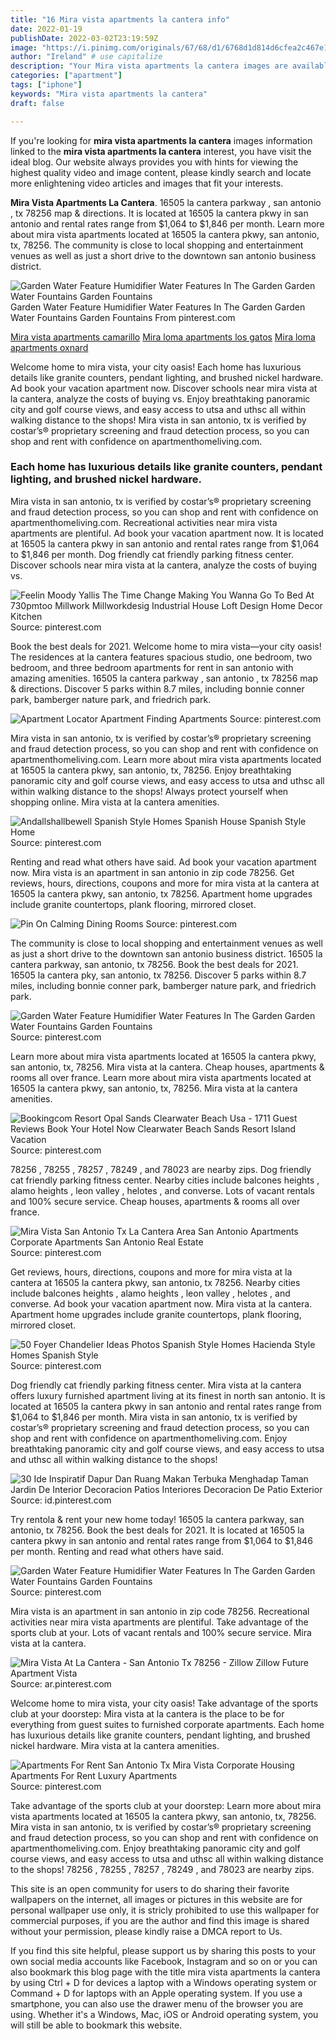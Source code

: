 ```yaml
---
title: "16 Mira vista apartments la cantera info"
date: 2022-01-19
publishDate: 2022-03-02T23:19:59Z
image: "https://i.pinimg.com/originals/67/68/d1/6768d1d814d6cfea2c467e19b616c0dc.jpg"
author: "Ireland" # use capitalize
description: "Your Mira vista apartments la cantera images are available. Mira vista apartments la cantera are a topic that is being searched for and liked by netizens now. You can Find and Download the Mira vista apartments la cantera files here. Get all royalty-free vectors."
categories: ["apartment"]
tags: ["iphone"]
keywords: "Mira vista apartments la cantera"
draft: false

---
```


If you're looking for **mira vista apartments la cantera** images information linked to the **mira vista apartments la cantera** interest, you have visit the ideal  blog.  Our website always  provides you with  hints  for viewing  the highest  quality video and image  content, please kindly search and locate more enlightening video articles and images  that fit your interests.

**Mira Vista Apartments La Cantera**. 16505 la cantera parkway , san antonio , tx 78256 map &amp; directions. It is located at 16505 la cantera pkwy in san antonio and rental rates range from $1,064 to $1,846 per month. Learn more about mira vista apartments located at 16505 la cantera pkwy, san antonio, tx, 78256. The community is close to local shopping and entertainment venues as well as just a short drive to the downtown san antonio business district.

![Garden Water Feature Humidifier Water Features In The Garden Garden Water Fountains Garden Fountains](https://i.pinimg.com/474x/a8/83/83/a8838367aa2066ffc9bf55754c57c8ee--backyard-water-feature-backyard-garden-ideas.jpg "Garden Water Feature Humidifier Water Features In The Garden Garden Water Fountains Garden Fountains")
Garden Water Feature Humidifier Water Features In The Garden Garden Water Fountains Garden Fountains From pinterest.com

[Mira vista apartments camarillo](/mira-vista-apartments-camarillo/)
[Mira loma apartments los gatos](/mira-loma-apartments-los-gatos/)
[Mira loma apartments oxnard](/mira-loma-apartments-oxnard/)

Welcome home to mira vista, your city oasis! Each home has luxurious details like granite counters, pendant lighting, and brushed nickel hardware. Ad book your vacation apartment now. Discover schools near mira vista at la cantera, analyze the costs of buying vs. Enjoy breathtaking panoramic city and golf course views, and easy access to utsa and uthsc all within walking distance to the shops! Mira vista in san antonio, tx is verified by costar’s® proprietary screening and fraud detection process, so you can shop and rent with confidence on apartmenthomeliving.com.

### Each home has luxurious details like granite counters, pendant lighting, and brushed nickel hardware.

Mira vista in san antonio, tx is verified by costar’s® proprietary screening and fraud detection process, so you can shop and rent with confidence on apartmenthomeliving.com. Recreational activities near mira vista apartments are plentiful. Ad book your vacation apartment now. It is located at 16505 la cantera pkwy in san antonio and rental rates range from $1,064 to $1,846 per month. Dog friendly cat friendly parking fitness center. Discover schools near mira vista at la cantera, analyze the costs of buying vs.


![Feelin Moody Yallis The Time Change Making You Wanna Go To Bed At 730pmtoo Millwork Millworkdesig Industrial House Loft Design Home Decor Kitchen](https://i.pinimg.com/originals/4b/23/80/4b238050a3de8034186af18ec4062a9b.jpg "Feelin Moody Yallis The Time Change Making You Wanna Go To Bed At 730pmtoo Millwork Millworkdesig Industrial House Loft Design Home Decor Kitchen")
Source: pinterest.com

Book the best deals for 2021. Welcome home to mira vista—your city oasis! The residences at la cantera features spacious studio, one bedroom, two bedroom, and three bedroom apartments for rent in san antonio with amazing amenities. 16505 la cantera parkway , san antonio , tx 78256 map &amp; directions. Discover 5 parks within 8.7 miles, including bonnie conner park, bamberger nature park, and friedrich park.

![Apartment Locator Apartment Finding Apartments](https://i.pinimg.com/originals/9a/e9/bb/9ae9bb1abb9ea72a18b49b809670475e.jpg "Apartment Locator Apartment Finding Apartments")
Source: pinterest.com

Mira vista in san antonio, tx is verified by costar’s® proprietary screening and fraud detection process, so you can shop and rent with confidence on apartmenthomeliving.com. Learn more about mira vista apartments located at 16505 la cantera pkwy, san antonio, tx, 78256. Enjoy breathtaking panoramic city and golf course views, and easy access to utsa and uthsc all within walking distance to the shops! Always protect yourself when shopping online. Mira vista at la cantera amenities.

![Andallshallbewell Spanish Style Homes Spanish House Spanish Style Home](https://i.pinimg.com/originals/6c/5a/d1/6c5ad16ab94ab72ee4fbb445c41f8566.jpg "Andallshallbewell Spanish Style Homes Spanish House Spanish Style Home")
Source: pinterest.com

Renting and read what others have said. Ad book your vacation apartment now. Mira vista is an apartment in san antonio in zip code 78256. Get reviews, hours, directions, coupons and more for mira vista at la cantera at 16505 la cantera pkwy, san antonio, tx 78256. Apartment home upgrades include granite countertops, plank flooring, mirrored closet.

![Pin On Calming Dining Rooms](https://i.pinimg.com/originals/24/c6/f0/24c6f07ee1652c714c739862bac4ba7d.jpg "Pin On Calming Dining Rooms")
Source: pinterest.com

The community is close to local shopping and entertainment venues as well as just a short drive to the downtown san antonio business district. 16505 la cantera parkway, san antonio, tx 78256. Book the best deals for 2021. 16505 la cantera pky, san antonio, tx 78256. Discover 5 parks within 8.7 miles, including bonnie conner park, bamberger nature park, and friedrich park.

![Garden Water Feature Humidifier Water Features In The Garden Garden Water Fountains Garden Fountains](https://i.pinimg.com/474x/a8/83/83/a8838367aa2066ffc9bf55754c57c8ee--backyard-water-feature-backyard-garden-ideas.jpg "Garden Water Feature Humidifier Water Features In The Garden Garden Water Fountains Garden Fountains")
Source: pinterest.com

Learn more about mira vista apartments located at 16505 la cantera pkwy, san antonio, tx, 78256. Mira vista at la cantera. Cheap houses, apartments &amp; rooms all over france. Learn more about mira vista apartments located at 16505 la cantera pkwy, san antonio, tx, 78256. Mira vista at la cantera amenities.

![Bookingcom Resort Opal Sands Clearwater Beach Usa - 1711 Guest Reviews Book Your Hotel Now Clearwater Beach Sands Resort Island Vacation](https://i.pinimg.com/736x/01/ae/4a/01ae4af04f6695f5996e7c86c3792484.jpg "Bookingcom Resort Opal Sands Clearwater Beach Usa - 1711 Guest Reviews Book Your Hotel Now Clearwater Beach Sands Resort Island Vacation")
Source: pinterest.com

78256 , 78255 , 78257 , 78249 , and 78023 are nearby zips. Dog friendly cat friendly parking fitness center. Nearby cities include balcones heights , alamo heights , leon valley , helotes , and converse. Lots of vacant rentals and 100% secure service. Cheap houses, apartments &amp; rooms all over france.

![Mira Vista San Antonio Tx La Cantera Area San Antonio Apartments Corporate Apartments San Antonio Real Estate](https://i.pinimg.com/736x/fb/bb/71/fbbb719d456ae0cb13f48c90870ce896--san-antonio-spotlight.jpg "Mira Vista San Antonio Tx La Cantera Area San Antonio Apartments Corporate Apartments San Antonio Real Estate")
Source: pinterest.com

Get reviews, hours, directions, coupons and more for mira vista at la cantera at 16505 la cantera pkwy, san antonio, tx 78256. Nearby cities include balcones heights , alamo heights , leon valley , helotes , and converse. Ad book your vacation apartment now. Mira vista at la cantera. Apartment home upgrades include granite countertops, plank flooring, mirrored closet.

![50 Foyer Chandelier Ideas Photos Spanish Style Homes Hacienda Style Homes Spanish Style](https://i.pinimg.com/originals/4c/c4/ca/4cc4ca3aa82a81d0670b8062fc25f34e.jpg "50 Foyer Chandelier Ideas Photos Spanish Style Homes Hacienda Style Homes Spanish Style")
Source: pinterest.com

Dog friendly cat friendly parking fitness center. Mira vista at la cantera offers luxury furnished apartment living at its finest in north san antonio. It is located at 16505 la cantera pkwy in san antonio and rental rates range from $1,064 to $1,846 per month. Mira vista in san antonio, tx is verified by costar’s® proprietary screening and fraud detection process, so you can shop and rent with confidence on apartmenthomeliving.com. Enjoy breathtaking panoramic city and golf course views, and easy access to utsa and uthsc all within walking distance to the shops!

![30 Ide Inspiratif Dapur Dan Ruang Makan Terbuka Menghadap Taman Jardin De Interior Decoracion Patios Interiores Decoracion De Patio Exterior](https://i.pinimg.com/originals/44/b4/04/44b4043452a08433650560641a11f2fe.png "30 Ide Inspiratif Dapur Dan Ruang Makan Terbuka Menghadap Taman Jardin De Interior Decoracion Patios Interiores Decoracion De Patio Exterior")
Source: id.pinterest.com

Try rentola &amp; rent your new home today! 16505 la cantera parkway, san antonio, tx 78256. Book the best deals for 2021. It is located at 16505 la cantera pkwy in san antonio and rental rates range from $1,064 to $1,846 per month. Renting and read what others have said.

![Garden Water Feature Humidifier Water Features In The Garden Garden Water Fountains Garden Fountains](https://i.pinimg.com/150x150/87/1d/34/871d3488f3172279938d0c62e6b0fb33.jpg "Garden Water Feature Humidifier Water Features In The Garden Garden Water Fountains Garden Fountains")
Source: pinterest.com

Mira vista is an apartment in san antonio in zip code 78256. Recreational activities near mira vista apartments are plentiful. Take advantage of the sports club at your. Lots of vacant rentals and 100% secure service. Mira vista at la cantera.

![Mira Vista At La Cantera - San Antonio Tx 78256 - Zillow Zillow Future Apartment Vista](https://i.pinimg.com/originals/c9/eb/9f/c9eb9fb61cef3419602a2f390eb40f6f.jpg "Mira Vista At La Cantera - San Antonio Tx 78256 - Zillow Zillow Future Apartment Vista")
Source: ar.pinterest.com

Welcome home to mira vista, your city oasis! Take advantage of the sports club at your doorstep: Mira vista at la cantera is the place to be for everything from guest suites to furnished corporate apartments. Each home has luxurious details like granite counters, pendant lighting, and brushed nickel hardware. Mira vista at la cantera amenities.

![Apartments For Rent San Antonio Tx Mira Vista Corporate Housing Apartments For Rent Luxury Apartments](https://i.pinimg.com/originals/67/68/d1/6768d1d814d6cfea2c467e19b616c0dc.jpg "Apartments For Rent San Antonio Tx Mira Vista Corporate Housing Apartments For Rent Luxury Apartments")
Source: pinterest.com

Take advantage of the sports club at your doorstep: Learn more about mira vista apartments located at 16505 la cantera pkwy, san antonio, tx, 78256. Mira vista in san antonio, tx is verified by costar’s® proprietary screening and fraud detection process, so you can shop and rent with confidence on apartmenthomeliving.com. Enjoy breathtaking panoramic city and golf course views, and easy access to utsa and uthsc all within walking distance to the shops! 78256 , 78255 , 78257 , 78249 , and 78023 are nearby zips.

This site is an open community for users to do sharing their favorite wallpapers on the internet, all images or pictures in this website are for personal wallpaper use only, it is stricly prohibited to use this wallpaper for commercial purposes, if you are the author and find this image is shared without your permission, please kindly raise a DMCA report to Us.

If you find this site helpful, please support us by sharing this posts to your own social media accounts like Facebook, Instagram and so on or you can also bookmark this blog page with the title mira vista apartments la cantera by using Ctrl + D for devices a laptop with a Windows operating system or Command + D for laptops with an Apple operating system. If you use a smartphone, you can also use the drawer menu of the browser you are using. Whether it's a Windows, Mac, iOS or Android operating system, you will still be able to bookmark this website.
